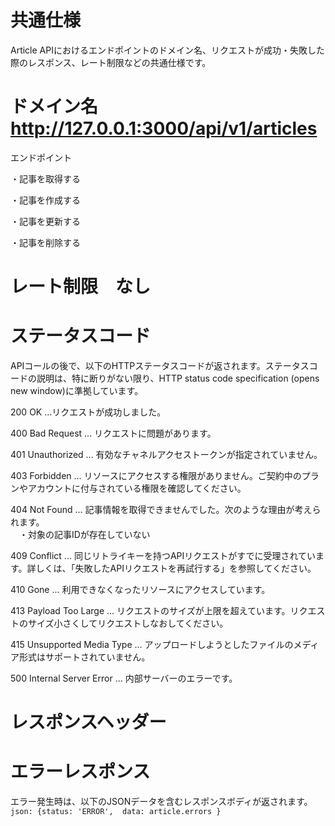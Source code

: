 # 共通仕様

Article APIにおけるエンドポイントのドメイン名、リクエストが成功・失敗した際のレスポンス、レート制限などの共通仕様です。

# ドメイン名　http://127.0.0.1:3000/api/v1/articles
エンドポイント<br>


・記事を取得する<br>

・記事を作成する<br>

・記事を更新する<br>

・記事を削除する


# レート制限　なし


# ステータスコード
APIコールの後で、以下のHTTPステータスコードが返されます。ステータスコードの説明は、特に断りがない限り、HTTP status code specification (opens new window)に準拠しています。<br>

200 OK	...リクエストが成功しました。<br>

400 Bad Request ...	リクエストに問題があります。<br>

401 Unauthorized ...	有効なチャネルアクセストークンが指定されていません。<br>

403 Forbidden ...	リソースにアクセスする権限がありません。ご契約中のプランやアカウントに付与されている権限を確認してください。<br>

404 Not Found ...	記事情報を取得できませんでした。次のような理由が考えられます。<br>
　・対象の記事IDが存在していない<br>
 
409 Conflict	... 同じリトライキーを持つAPIリクエストがすでに受理されています。詳しくは、「失敗したAPIリクエストを再試行する」を参照してください。<br>

410 Gone	... 利用できなくなったリソースにアクセスしています。<br>

413 Payload Too Large ...	リクエストのサイズが上限を超えています。リクエストのサイズ小さくしてリクエストしなおしてください。<br>

415 Unsupported Media Type	... アップロードしようとしたファイルのメディア形式はサポートされていません。<br>

500 Internal Server Error	... 内部サーバーのエラーです。


# レスポンスヘッダー


# エラーレスポンス
エラー発生時は、以下のJSONデータを含むレスポンスボディが返されます。
```json: {status: 'ERROR',  data: article.errors }```
